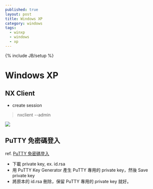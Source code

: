 ```yaml
---
published: true
layout: post
title: Windows XP
category: windows
tags: 
  - winxp
  - windows
  - xp
---
```


{% include JB/setup %}

# Windows XP

## NX Client

* create session

> nxclient --admin

![](pic/attach.png)

## PuTTY 免密碼登入
ref. [PuTTY 免密碼登入](http://josephj.com/article/putty-key/)

- 下載 private key, ex. id.rsa
- 用 PuTTY Key Generator 產生 PuTTY 專用的 private key，然後 Save private key
- 將原本的 id.rsa 刪除，保留 PuTTY 專用的 private key 就好。




